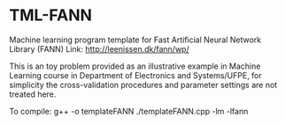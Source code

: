 # TML-FANN
Machine learning program template for Fast Artificial Neural Network Library (FANN)
Link: http://leenissen.dk/fann/wp/ 

This is an toy problem provided as an illustrative example in Machine Learning 
course in Department of Electronics and Systems/UFPE, for simplicity the 
cross-validation procedures and parameter settings are not treated here. 

To compile: 
g++ -o templateFANN ./templateFANN.cpp  -lm -lfann
